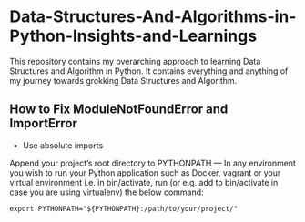 # Data-Structures-And-Algorithms-in-Python-Insights-and-Learnings
This repository contains my overarching approach to learning Data Structures and Algorithm in Python. It contains everything and anything of my journey towards grokking Data Structures and Algorithm.  


## How to Fix ModuleNotFoundError and ImportError
- Use absolute imports

Append your project’s root directory to PYTHONPATH — In any environment you wish to run your Python application such as Docker, 
vagrant or your virtual environment i.e. in bin/activate, run (or e.g. add to bin/activate in case you are using virtualenv) the below command:

`export PYTHONPATH="${PYTHONPATH}:/path/to/your/project/"`